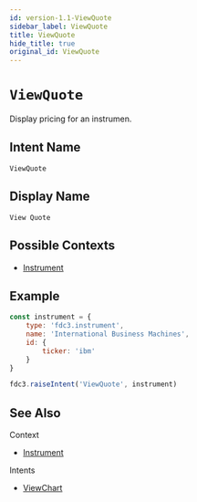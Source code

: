 ```yaml
---
id: version-1.1-ViewQuote
sidebar_label: ViewQuote
title: ViewQuote
hide_title: true
original_id: ViewQuote
---
```

# `ViewQuote`

Display pricing for an instrumen.

## Intent Name

`ViewQuote`

## Display Name

`View Quote`

## Possible Contexts

* [Instrument](../../context/ref/Instrument)


## Example

```js
const instrument = {
    type: 'fdc3.instrument',
    name: 'International Business Machines',
    id: {
        ticker: 'ibm'
    }
}

fdc3.raiseIntent('ViewQuote', instrument)
```

## See Also

Context
- [Instrument](../../context/ref/Instrument)


Intents
- [ViewChart](ViewChart)
